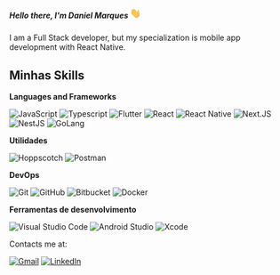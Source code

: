 <h5 align="left"> Hello there, I'm Daniel Marques <img src="https://github.com/daniell5g/daniell5g/blob/ba994ce71a30e0f1e0a28e76753c6da9e822af89/images/waving_hand.gif" width="20px"></h5>

<p>I am a Full Stack developer, but my specialization is mobile app development with React Native. </p>

## Minhas Skills

**Languages and Frameworks**

![JavaScript](https://img.shields.io/badge/-JavaScript-333333?style=flat&logo=javascript)
![Typescript](https://img.shields.io/badge/-Typescript-333333?style=flat&logo=Typescript)
![Flutter](https://img.shields.io/badge/-Flutter-333333?style=flat&logo=Flutter)
![React](https://img.shields.io/badge/-React-333333?style=flat&logo=react)
![React Native](https://img.shields.io/badge/-React%20Native-333333?style=flat&logo=react)
![Next.JS](https://img.shields.io/badge/-Next.JS-333333?style=flat&logo=Next.js)
![NestJS](https://img.shields.io/badge/-NestJS-333333?style=flat&logo=nestjs)
![GoLang](https://img.shields.io/badge/-GoLang-333333?style=flat&logo=go)

**Utilidades**

![Hoppscotch](https://img.shields.io/badge/-Hoppscotch-333333?style=flat&logo=hoppscotch)
![Postman](https://img.shields.io/badge/-Postman-333333?style=flat&logo=postman)

**DevOps**

![Git](https://img.shields.io/badge/-Git-333333?style=flat&logo=git)
![GitHub](https://img.shields.io/badge/-GitHub-333333?style=flat&logo=github)
![Bitbucket](https://img.shields.io/badge/-Bitbucket-333333?style=flat&logo=bitbucket)
![Docker](https://img.shields.io/badge/-Docker-333333?style=flat&logo=docker)

**Ferramentas de desenvolvimento**

![Visual Studio Code](https://img.shields.io/badge/-Visual%20Studio%20Code-333333?style=flat&logo=visual-studio-code)
![Android Studio](https://img.shields.io/badge/-Android%20Studio-333333?style=flat&logo=android-studio)
![Xcode](https://img.shields.io/badge/-Xcode-333333?style=flat&logo=xcode)

<p align="left">
  Contacts me at:
</p>

<p align="left">
  <a href="mailto:daniel.silva.city@gmail.com" title="Gmail">
  <img src="https://img.shields.io/badge/-Gmail-FF0000?style=flat-square&labelColor=FF0000&logo=gmail&logoColor=white&link=daniel.silva.city@gmail.com" alt="Gmail"/></a>
  <a href="http://linkedin.com/in/danmarquesdev" target="_blank" title="LinkedIn">
  <img src="https://img.shields.io/badge/-Linkedin-0e76a8?style=flat-square&logo=Linkedin&logoColor=white&link=LINK-DO-SEU-LINKEDIN" alt="LinkedIn"/></a>
</p>
